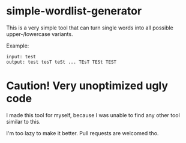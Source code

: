 # simple-wordlist-generator

This is a very simple tool that can turn single words into all possible upper-/lowercase variants.

Example:
```
input: test
output: test tesT teSt ... TEsT TESt TEST
```

# Caution! Very unoptimized ugly code

I made this tool for myself, because I was unable to find any other tool similar to this.

I'm too lazy to make it better. Pull requests are welcomed tho.
